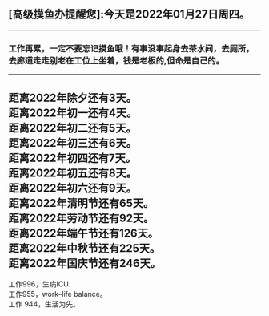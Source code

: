 ## [高级摸鱼办提醒您]:今天是2022年01月27日周四。
---
### 工作再累，一定不要忘记摸鱼哦！有事没事起身去茶水间，去厕所，去廊道走走别老在工位上坐着，钱是老板的,但命是自己的。
---
距离2022年除夕还有3天。  
距离2022年初一还有4天。  
距离2022年初二还有5天。  
距离2022年初三还有6天。  
距离2022年初四还有7天。  
距离2022年初五还有8天。  
距离2022年初六还有9天。  
距离2022年清明节还有65天。  
距离2022年劳动节还有92天。  
距离2022年端午节还有126天。  
距离2022年中秋节还有225天。  
距离2022年国庆节还有246天。  
---
工作996，生病ICU.  
工作955，work–life balance。  
工作 944，生活为先。